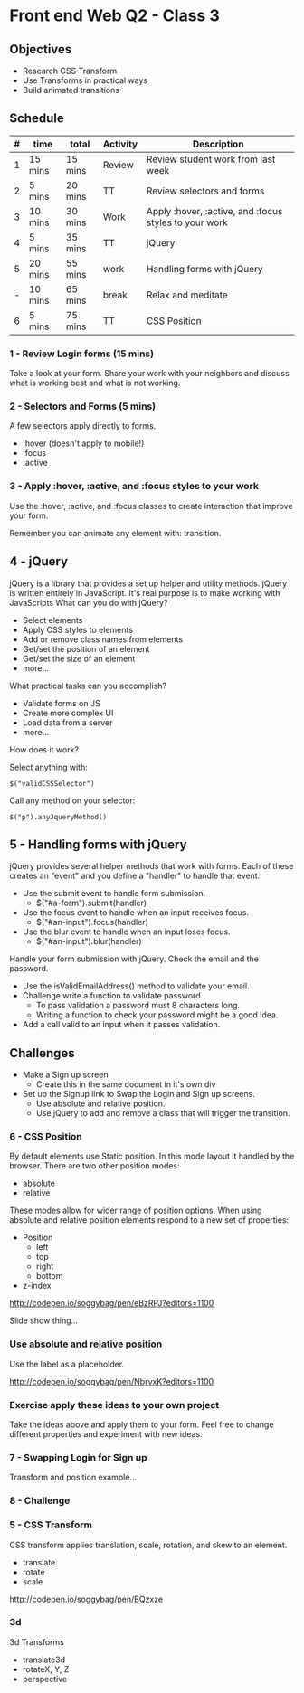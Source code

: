 # Front end Web Q2 - Class 3

## Objectives

- Research CSS Transform
- Use Transforms in practical ways
- Build animated transitions

## Schedule

| # | time    |    total | Activity   | Description |
|---|---------|----------|------------|-------------|
| 1 | 15 mins |  15 mins | Review     | Review student work from last week |
| 2 |  5 mins |  20 mins | TT         | Review selectors and forms |
| 3 | 10 mins |  30 mins | Work       | Apply :hover, :active, and :focus styles to your work |
| 4 |  5 mins |  35 mins | TT         | jQuery |
| 5 | 20 mins |  55 mins | work       | Handling forms with jQuery |
| - | 10 mins |  65 mins | break      | Relax and meditate |
| 6 |  5 mins |  75 mins | TT         | CSS Position |



### 1 - Review Login forms (15 mins)

Take a look at your form. Share your work with your neighbors and discuss what is 
working best and what is not working.

### 2 - Selectors and Forms (5 mins)

A few selectors apply directly to forms. 

- :hover (doesn't apply to mobile!)
- :focus 
- :active 

### 3 - Apply :hover, :active, and :focus styles to your work

Use the :hover, :active, and :focus classes to create interaction that 
improve your form. 

Remember you can animate any element with: transition. 

## 4 - jQuery

jQuery is a library that provides a set up helper and utility methods. 
jQuery is written entirely in JavaScript. It's real purpose is to 
make working with JavaScripts 
What can you do with jQuery? 

- Select elements
- Apply CSS styles to elements
- Add or remove class names from elements
- Get/set the position of an element
- Get/set the size of an element
- more...

What practical tasks can you accomplish?

- Validate forms on JS
- Create more complex UI
- Load data from a server
- more...

How does it work?

Select anything with:

`$("validCSSSelector")`

Call any method on your selector:

`$("p").anyJqueryMethod()`

## 5 - Handling forms with jQuery

jQuery provides several helper methods that work with forms. 
Each of these creates an "event" and you define a "handler"
to handle that event. 

- Use the submit event to handle form submission.
    - $("#a-form").submit(handler)
- Use the focus event to handle when an input receives focus.
    - $("#an-input").focus(handler)
- Use the blur event to handle when an input loses focus.    
    - $("#an-input").blur(handler)

Handle your form submission with jQuery. Check the email
and the password. 

- Use the isValidEmailAddress() method to validate your email.
- Challenge write a function to validate password.
    - To pass validation a password must 8 characters long.
    - Writing a function to check your password might be a good idea.
- Add a call valid to an input when it passes validation. 

## Challenges

- Make a Sign up screen
    - Create this in the same document in it's own div
- Set up the Signup link to Swap the Login and Sign up screens. 
    - Use absolute and relative position.
    - Use jQuery to add and remove a class that will trigger the transition.

### 6 - CSS Position

By default elements use Static position. In this mode layout it handled 
by the browser. There are two other position modes: 

- absolute
- relative

These modes allow for wider range of position options. When using absolute
and relative position elements respond to a new set of properties: 

- Position
    - left
    - top
    - right
    - bottom
- z-index

http://codepen.io/soggybag/pen/eBzRPJ?editors=1100

Slide show thing...

### Use absolute and relative position

Use the label as a placeholder.

http://codepen.io/soggybag/pen/NbrvxK?editors=1100

### Exercise apply these ideas to your own project

Take the ideas above and apply them to your form. Feel free to change 
different properties and experiment with new ideas. 

### 7 - Swapping Login for Sign up

Transform and position example...

### 8 - Challenge 

### 5 - CSS Transform

CSS transform applies translation, scale, rotation, and skew to an element. 

- translate
- rotate
- scale

http://codepen.io/soggybag/pen/BQzxze

### 3d

3d Transforms

- translate3d
- rotateX, Y, Z
- perspective



